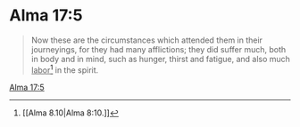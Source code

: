 # Alma 17:5

> Now these are the circumstances which attended them in their journeyings, for they had many afflictions; they did suffer much, both in body and in mind, such as hunger, thirst and fatigue, and also much <u>labor</u>[^a] in the spirit.

[Alma 17:5](https://www.churchofjesuschrist.org/study/scriptures/bofm/alma/17?lang=eng&id=p5#p5)


[^a]: [[Alma 8.10|Alma 8:10.]]
